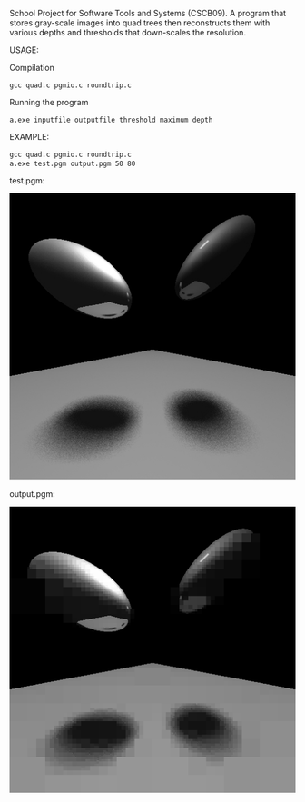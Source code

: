 School Project for Software Tools and Systems (CSCB09). A program that stores gray-scale images into quad trees then
reconstructs them with various depths and thresholds that down-scales the resolution. 

USAGE:

Compilation

```shell
gcc quad.c pgmio.c roundtrip.c
```

Running the program

```shell
a.exe inputfile outputfile threshold maximum depth
```

EXAMPLE:

```shell
gcc quad.c pgmio.c roundtrip.c
a.exe test.pgm output.pgm 50 80
```

test.pgm: 

![TEST](test.jpg) 

output.pgm:

![OUTPUT](output.jpg)

